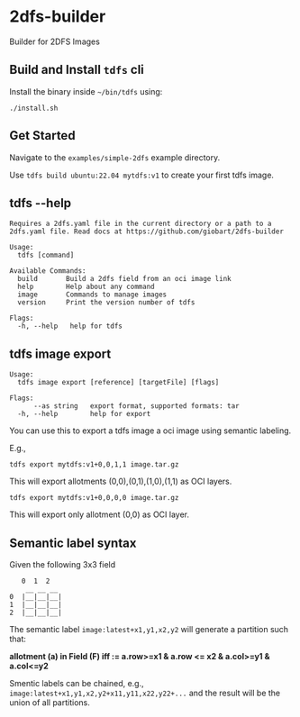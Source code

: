 # 2dfs-builder
Builder for 2DFS Images

## Build and Install `tdfs` cli

Install the binary inside `~/bin/tdfs` using:

```
./install.sh
```

## Get Started

Navigate to the `examples/simple-2dfs` example directory.

Use `tdfs build ubuntu:22.04 mytdfs:v1` to create your first tdfs image.

## tdfs --help

```
Requires a 2dfs.yaml file in the current directory or a path to a 2dfs.yaml file. Read docs at https://github.com/giobart/2dfs-builder

Usage:
  tdfs [command]

Available Commands:
  build       Build a 2dfs field from an oci image link
  help        Help about any command
  image       Commands to manage images
  version     Print the version number of tdfs

Flags:
  -h, --help   help for tdfs
```

## tdfs image export 


```
Usage:
  tdfs image export [reference] [targetFile] [flags]

Flags:
      --as string   export format, supported formats: tar
  -h, --help        help for export
```

You can use this to export a tdfs image a oci image using semantic labeling. 

E.g., 

```
tdfs export mytdfs:v1+0,0,1,1 image.tar.gz
```
This will export allotments (0,0),(0,1),(1,0),(1,1) as OCI layers. 

```
tdfs export mytdfs:v1+0,0,0,0 image.tar.gz
```
This will export only allotment (0,0) as OCI layer. 

## Semantic label syntax 

Given the following 3x3 field
```
   0  1  2
    __ __ __
0  |__|__|__|
1  |__|__|__|
2  |__|__|__|

```

The semantic label `image:latest+x1,y1,x2,y2` will generate a partition such that:

**allotment (a) in Field (F) iff := a.row>=x1 & a.row <= x2 & a.col>=y1 & a.col<=y2** 

Smentic labels can be chained, e.g., `image:latest+x1,y1,x2,y2+x11,y11,x22,y22+...`
and the result will be the union of all partitions. 


